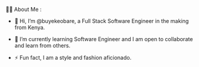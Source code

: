 👩‍💻 About Me :
- 👋 Hi, I’m @buyekeobare, a Full Stack Software Engineer in the making from Kenya.
- 🌱 I’m currently learning Software Engineer and I am open to collaborate and learn from others.

- ⚡ Fun fact, I am a style and fashion aficionado.

<!---
buyekeobare/buyekeobare is a ✨ special ✨ repository because its `README.md` (this file) appears on your GitHub profile.
You can click the Preview link to take a look at your changes.
--->
